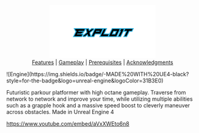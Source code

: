 <p align="center">
  <img src="https://github.com/Nizar1999/Expl01t/blob/master/screenshots/Banner.png" width = 55%; height=55% />
  <br/>
  <a href="https://github.com/Nizar1999/Codeships#features">Features</a>
   | 
  <a href="https://github.com/Nizar1999/Codeships#sample-gameplay">Gameplay</a>
   | 
  <a href="https://github.com/Nizar1999/Codeships#prerequisites">Prerequisites</a>
   | 
  <a href="https://github.com/Nizar1999/Codeships#acknowledgments">Acknowledgments</a>
</p>
![Engine](https://img.shields.io/badge/-MADE%20WITH%20UE4-black?style=for-the-badge&logo=unreal-engine&logoColor=31B3E0)

Futuristic parkour platformer with high octane gameplay. Traverse from network to network and improve your time, while utilizing multiple abilities such as a grapple hook and a massive speed boost to cleverly maneuver across obstacles.
Made in Unreal Engine 4

https://www.youtube.com/embed/aVxXWEto6n8
